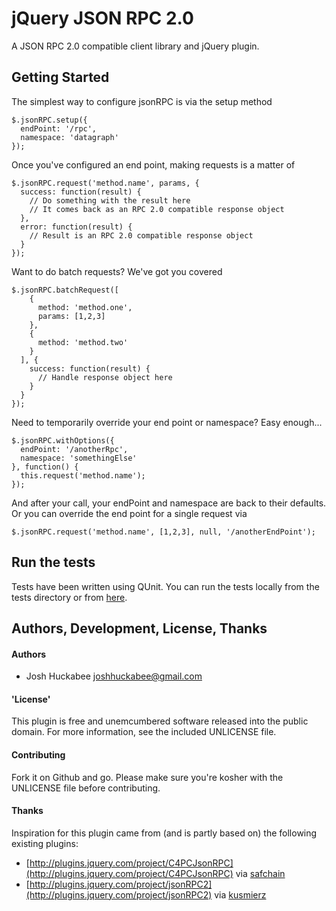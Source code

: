 # jQuery JSON RPC 2.0

A JSON RPC 2.0 compatible client library and jQuery plugin.

## Getting Started

The simplest way to configure jsonRPC is via the setup method

    $.jsonRPC.setup({
      endPoint: '/rpc',
      namespace: 'datagraph'
    });

Once you've configured an end point, making requests is a matter of

    $.jsonRPC.request('method.name', params, {
      success: function(result) {
        // Do something with the result here
        // It comes back as an RPC 2.0 compatible response object
      },
      error: function(result) {
        // Result is an RPC 2.0 compatible response object
      }
    });

Want to do batch requests?  We've got you covered

    $.jsonRPC.batchRequest([
        {
          method: 'method.one',
          params: [1,2,3]
        },
        {
          method: 'method.two'
        }
      ], { 
        success: function(result) {
          // Handle response object here
        }
      }
    });

Need to temporarily override your end point or namespace?  Easy enough...

    $.jsonRPC.withOptions({
      endPoint: '/anotherRpc',
      namespace: 'somethingElse'
    }, function() {
      this.request('method.name');
    });

And after your call, your endPoint and namespace are back to their defaults.  Or you can override the end point for a single request via

    $.jsonRPC.request('method.name', [1,2,3], null, '/anotherEndPoint');

## Run the tests

Tests have been written using QUnit.  You can run the tests locally from the tests directory or from [here](http://datagraph.github.com/jquery-jsonrpc).

## Authors, Development, License, Thanks

#### Authors
 * Josh Huckabee <joshhuckabee@gmail.com>

#### 'License'
This plugin is free and unemcumbered software released into the public
domain.  For more information, see the included UNLICENSE file.

#### Contributing
Fork it on Github and go.  Please make sure you're kosher with the UNLICENSE
file before contributing.

#### Thanks
Inspiration for this plugin came from (and is partly based on) the following existing plugins:

* [http://plugins.jquery.com/project/C4PCJsonRPC](http://plugins.jquery.com/project/C4PCJsonRPC) via [safchain](http://plugins.jquery.com/users/safchain)
* [http://plugins.jquery.com/project/jsonRPC2](http://plugins.jquery.com/project/jsonRPC2) via [kusmierz](http://plugins.jquery.com/user/30124)
